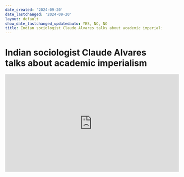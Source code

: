 ```yaml
---
date_created: '2024-09-20'
date_lastchanged: '2024-09-20'
layout: default
show_date_lastchanged_updatedauto: YES, NO, NO
title: Indian sociologist Claude Alvares talks about academic imperialism
---
```

# Indian sociologist Claude Alvares talks about academic imperialism

<iframe width="560" height="315" src="https://www.youtube.com/embed/cySj7da5fB0?si=tdRo6yAyUZE3CBoC" title="YouTube video player" frameborder="0" allow="accelerometer; autoplay; clipboard-write; encrypted-media; gyroscope; picture-in-picture; web-share" referrerpolicy="strict-origin-when-cross-origin" allowfullscreen></iframe>


